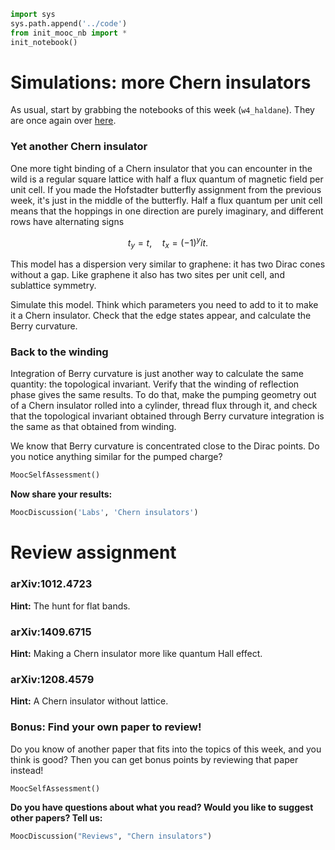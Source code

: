 ```python
import sys
sys.path.append('../code')
from init_mooc_nb import *
init_notebook()
```

# Simulations: more Chern insulators

As usual, start by grabbing the notebooks of this week (`w4_haldane`). They are once again over [here](http://tiny.cc/topocm_smc).

### Yet another Chern insulator

One more tight binding of a Chern insulator that you can encounter in the wild is a regular square lattice with half a flux quantum of magnetic field per unit cell. If you made the Hofstadter butterfly assignment from the previous week, it's just in the middle of the butterfly. Half a flux quantum per unit cell means that the hoppings in one direction are purely imaginary, and different rows have alternating signs

$$t_y = t,\quad t_x = (-1)^y it.$$

This model has a dispersion very similar to graphene: it has two Dirac cones without a gap. Like graphene it also has two sites per unit cell, and sublattice symmetry.

Simulate this model. Think which parameters you need to add to it to make it a Chern insulator. Check that the edge states appear, and calculate the Berry curvature.

### Back to the winding

Integration of Berry curvature is just another way to calculate the same quantity: the topological invariant. Verify that the winding of reflection phase gives the same results. To do that, make the pumping geometry out of a Chern insulator rolled into a cylinder, thread flux through it, and check that the topological invariant obtained through Berry curvature integration is the same as that obtained from winding.

We know that Berry curvature is concentrated close to the Dirac points. Do you notice anything similar for the pumped charge?


```python
MoocSelfAssessment()
```

**Now share your results:**


```python
MoocDiscussion('Labs', 'Chern insulators')
```

# Review assignment

### arXiv:1012.4723

**Hint:** The hunt for flat bands.

### arXiv:1409.6715

**Hint:** Making a Chern insulator more like quantum Hall effect.

### arXiv:1208.4579

**Hint:** A Chern insulator without lattice.

### Bonus: Find your own paper to review!

Do you know of another paper that fits into the topics of this week, and you think is good?
Then you can get bonus points by reviewing that paper instead!


```python
MoocSelfAssessment()
```

**Do you have questions about what you read? Would you like to suggest other papers? Tell us:**


```python
MoocDiscussion("Reviews", "Chern insulators")
```
